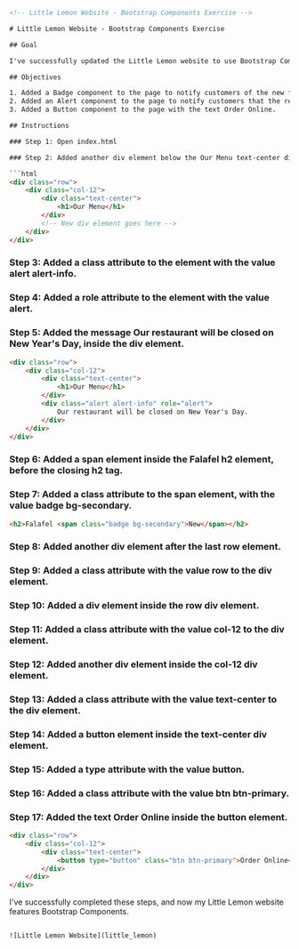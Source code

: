 ```html
<!-- Little Lemon Website - Bootstrap Components Exercise -->

# Little Lemon Website - Bootstrap Components Exercise

## Goal

I've successfully updated the Little Lemon website to use Bootstrap Components.

## Objectives

1. Added a Badge component to the page to notify customers of the new falafel dish.
2. Added an Alert component to the page to notify customers that the restaurant will be closed on New Year's Day.
3. Added a Button component to the page with the text Order Online.

## Instructions

### Step 1: Open index.html

### Step 2: Added another div element below the Our Menu text-center div element.

```html
<div class="row">
    <div class="col-12">
        <div class="text-center">
            <h1>Our Menu</h1>
        </div>
        <!-- New div element goes here -->
    </div>
</div>
```

### Step 3: Added a class attribute to the element with the value alert alert-info.

### Step 4: Added a role attribute to the element with the value alert.

### Step 5: Added the message Our restaurant will be closed on New Year's Day, inside the div element.

```html
<div class="row">
    <div class="col-12">
        <div class="text-center">
            <h1>Our Menu</h1>
        </div>
        <div class="alert alert-info" role="alert">
            Our restaurant will be closed on New Year's Day.
        </div>
    </div>
</div>
```

### Step 6: Added a span element inside the Falafel h2 element, before the closing h2 tag.

### Step 7: Added a class attribute to the span element, with the value badge bg-secondary.

```html
<h2>Falafel <span class="badge bg-secondary">New</span></h2>
```

### Step 8: Added another div element after the last row element.

### Step 9: Added a class attribute with the value row to the div element.

### Step 10: Added a div element inside the row div element.

### Step 11: Added a class attribute with the value col-12 to the div element.

### Step 12: Added another div element inside the col-12 div element.

### Step 13: Added a class attribute with the value text-center to the div element.

### Step 14: Added a button element inside the text-center div element.

### Step 15: Added a type attribute with the value button.

### Step 16: Added a class attribute with the value btn btn-primary.

### Step 17: Added the text Order Online inside the button element.

```html
<div class="row">
    <div class="col-12">
        <div class="text-center">
            <button type="button" class="btn btn-primary">Order Online</button>
        </div>
    </div>
</div>
```

I've successfully completed these steps, and now my Little Lemon website features Bootstrap Components.
```

![Little Lemon Website](little_lemon)
```
